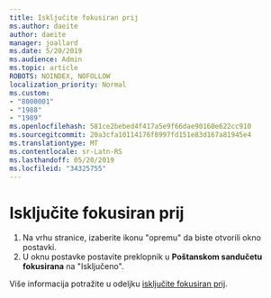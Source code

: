 ```yaml
---
title: Isključite fokusiran prij
ms.author: daeite
author: daeite
manager: joallard
ms.date: 5/20/2019
ms.audience: Admin
ms.topic: article
ROBOTS: NOINDEX, NOFOLLOW
localization_priority: Normal
ms.custom:
- "8000001"
- "1988"
- "1989"
ms.openlocfilehash: 581ce2bebed4f417a5e9f66dae90160e622cc910
ms.sourcegitcommit: 20a3cfa10114176f8997fd151e83d167a81945e4
ms.translationtype: MT
ms.contentlocale: sr-Latn-RS
ms.lasthandoff: 05/20/2019
ms.locfileid: "34325755"
---
```

# <a name="turn-off-focused-inbox"></a>Isključite fokusiran prij

1. Na vrhu stranice, izaberite ikonu "opremu" da biste otvorili okno postavki.
2. U oknu postavke postavite preklopnik u **Poštanskom sandučetu fokusirana** na "Isključeno".

Više informacija potražite u odeljku [isključite fokusiran prij](https://support.office.com/article/f714d94d-9e63-4217-9ccb-6cb2986aa1b2#bkmk_outlookonweb).